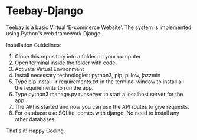 # Teebay-Django

Teebay is a basic Virtual ‘E-commerce Website’. The system is implemented using Python's web framework Django.

Installation Guidelines:
1. Clone this repository into a folder on your computer
2.  Open terminal inside the folder with code.
3. Activate Virtual Environment
4. Install necessary technologies: python3, pip, pillow, jazzmin
5. Type pip install -r requirements.txt in the terminal window to install all the requirements to run the app.
6. Type python3 manage.py runserver to start a localhost server for the app.
7. The API is started and now you can use the API routes to give requests.
8. For database use SQLite, comes with django. No need to install any other databases.


That's it! Happy Coding.



